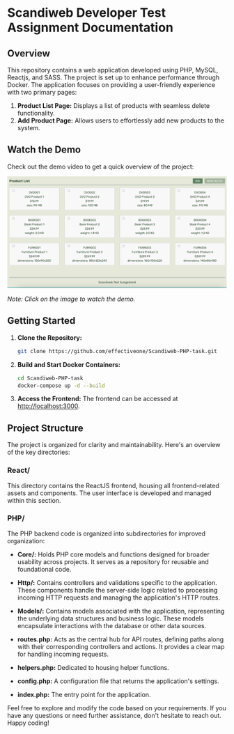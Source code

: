 # Scandiweb Developer Test Assignment Documentation

## Overview

This repository contains a web application developed using PHP, MySQL, Reactjs, and SASS. The project is set up to enhance performance through Docker. The application focuses on providing a user-friendly experience with two primary pages:

1.  **Product List Page:** Displays a list of products with seamless delete functionality.
2.  **Add Product Page:** Allows users to effortlessly add new products to the system.

## Watch the Demo

Check out the demo video to get a quick overview of the project:

[![Watch the Demo](Assets/screen.png)](Assets/show.mp4)

_Note: Click on the image to watch the demo._

## Getting Started

1. **Clone the Repository:**

   ```bash
   git clone https://github.com/effectiveone/Scandiweb-PHP-task.git
   ```

2. **Build and Start Docker Containers:**

   ```bash
   cd Scandiweb-PHP-task
   docker-compose up -d --build
   ```

3. **Access the Frontend:**
   The frontend can be accessed at [http://localhost:3000](http://localhost:3000).

## Project Structure

The project is organized for clarity and maintainability. Here's an overview of the key directories:

### React/

This directory contains the ReactJS frontend, housing all frontend-related assets and components. The user interface is developed and managed within this section.

### PHP/

The PHP backend code is organized into subdirectories for improved organization:

- **Core/:** Holds PHP core models and functions designed for broader usability across projects. It serves as a repository for reusable and foundational code.

- **Http/:** Contains controllers and validations specific to the application. These components handle the server-side logic related to processing incoming HTTP requests and managing the application's HTTP routes.

- **Models/:** Contains models associated with the application, representing the underlying data structures and business logic. These models encapsulate interactions with the database or other data sources.

- **routes.php:** Acts as the central hub for API routes, defining paths along with their corresponding controllers and actions. It provides a clear map for handling incoming requests.

- **helpers.php:** Dedicated to housing helper functions.

- **config.php:** A configuration file that returns the application's settings.

- **index.php:** The entry point for the application.

Feel free to explore and modify the code based on your requirements. If you have any questions or need further assistance, don't hesitate to reach out. Happy coding!
